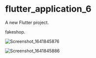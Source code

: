 # flutter_application_6

A new Flutter project.

fakeshop.

![Screenshot_1641845876](https://user-images.githubusercontent.com/56761000/148834054-d3011834-5829-4074-b25d-a5957e4f12fb.png)


![Screenshot_1641845886](https://user-images.githubusercontent.com/56761000/148834068-d58ceb6c-1898-421b-861f-cf282e4e297d.png)
